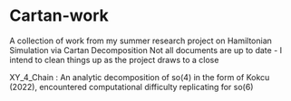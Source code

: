 # Cartan-work
A collection of work from my summer research project on Hamiltonian Simulation via Cartan Decomposition
Not all documents are up to date - I intend to clean things up as the project draws to a close

XY_4_Chain : An analytic decomposition of so(4) in the form of Kokcu (2022), encountered computational difficulty replicating for so(6)
